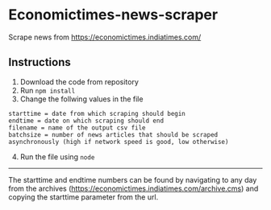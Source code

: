 # Economictimes-news-scraper



Scrape news from https://economictimes.indiatimes.com/

## Instructions
1. Download the code from repository
2. Run `npm install`
3. Change the follwing values in the file
```
starttime = date from which scraping should begin
endtime = date on which scraping should end
filename = name of the output csv file
batchsize = number of news articles that should be scraped asynchronously (high if network speed is good, low otherwise)
```
4. Run the file using `node`

-----
The starttime and endtime numbers can be found by navigating to any day from the archives (https://economictimes.indiatimes.com/archive.cms) and copying the starttime parameter from the url.

